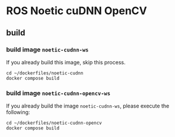 # ROS Noetic cuDNN OpenCV
## build
### build image `noetic-cudnn-ws`
If you already build this image, skip this process.
```
cd ~/dockerfiles/noetic-cudnn
docker compose build
```
### build image `noetic-cudnn-opencv-ws`
If you already build the image `noetic-cudnn-ws`, please execute the following:
```
cd ~/dockerfiles/noetic-cudnn-opencv
docker compose build
```
